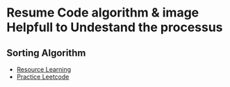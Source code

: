 # Resume Code algorithm & image Helpfull to Undestand the processus
<h2>Sorting Algorithm</h2>
<ul>
    <li><a href="https://www.coursera.org/learn/algorithms-part1">Resource Learning</a></li>
    <li><a href="https://leetcode.com/tag/sorting/">Practice Leetcode</a></li>
</ul>